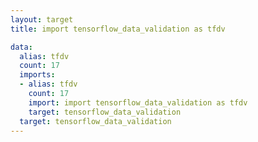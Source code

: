 ```yaml
---
layout: target
title: import tensorflow_data_validation as tfdv

data:
  alias: tfdv
  count: 17
  imports:
  - alias: tfdv
    count: 17
    import: import tensorflow_data_validation as tfdv
    target: tensorflow_data_validation
  target: tensorflow_data_validation
---
```

